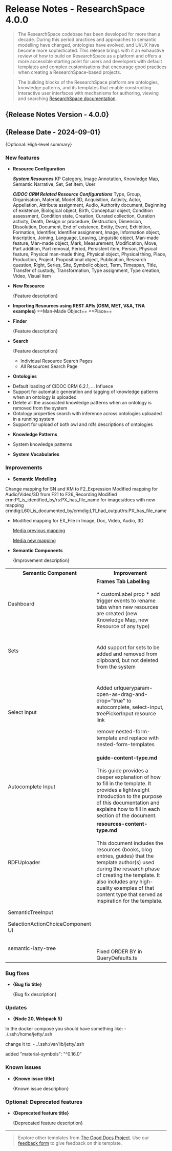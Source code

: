 # Release Notes - ResearchSpace 4.0.0

> The ResearchSpace codebase has been developed for more than a decade. During this period practices and approaches to semantic modelling have changed, ontologies have evolved, and UI/UX have become more sophisticated. This release brings with it an exhaustive review of how to build on ResearchSpace as a platform and offers a more accessible starting point for users and developers with default templates and complex customisations that encourage good practices when creating a ResearchSpace-based projects.

> The building blocks of the ResearchSpace platform are ontologies, knowledge patterns, and its templates that enable constructing interactive user interfaces with mechanisms for authoring, viewing and searching [ResearchSpace documentation](https://documentation.researchspace.org/resource/rsp:Start).

## {Release Notes Version - 4.0.0}
## {Release Date - 2024-09-01}

{Optional: High-level summary}

### New features

- **Resource Configuration**

  ***System Resources***
  KP Category, Image Annotation, Knowledge Map, Semantic Narrative, Set, Set Item, User

  ***CIDOC CRM Related Resource Configurations***
  Type, Group, Organisation, Material, Model 3D, Acquisition, Activity, Actor, Appellation, Attribute assignment, Audio, Authority document, Beginning of existence, Biological object, Birth, Conceptual object, Condition assessment, Condition state, Creation, Curated collection, Curation activity, Death, Design or procedure, Destruction, Dimension, Dissolution, Document, End of existence, Entity, Event, Exhibition, Formation, Identifier, Identifier assignment, Image, Information object, Inscription, Joining, Language, Leaving, Linguistic object, Man-made feature, Man-made object, Mark, Measurement, Modification, Move, Part addition, Part removal, Period, Persistent item, Person, Physical feature, Physical man-made thing, Physical object, Physical thing, Place, Production, Project, Propositional object, Publication, Research question, Right, Series, Site, Symbolic object, Term, Timespan, Title, Transfer of custody, Transformation, Type assignment, Type creation, Video, Visual item


- **New Resource**

  {Feature description}
  
- **Importing Resources using REST APIs (OSM, MET, V&A, TNA examples)**
  ==Man-Made Object==
  ==Place==

- **Finder**

  {Feature description}

- **Search**

  {Feature description}

  * Individual Resource Search Pages
  * All Resources Search Page

- **Ontologies**
* Default loading of CIDOC CRM 6.2.1, ... Influece
* Support for automatic generation and tagging of knowledge patterns when an ontology is uploaded
* Delete all the associated knowledge patterns when an ontology is removed from the system
* Ontology properties search with inference across ontologies uploaded in a running system
* Support for upload of both owl and rdfs descriptions of ontologies

- **Knowledge Patterns**
* System knowledge patterns

- **System Vocabularies**

### Improvements

- **Semantic Modelling**

Change mapping for SN and KM to F2_Expression
Modified mapping for Audio/Video/3D from F21 to F26_Recording
Modified crm:P1_is_identified_by/rs:PX_has_file_name for images/docs with new mapping crmdig:L60i_is_documented_by/crmdig:L11_had_output/rs:PX_has_file_name
- Modified mapping for EX_File in Image, Doc, Video, Audio, 3D

  [Media previous mapping](./images/release4/media_previous_mapping.png)

  [Media new mapping](./images/release4/media_new_mapping.png)


- **Semantic Components**

  {Improvement description}

<table>
  <tr>
    <th>Semantic Component</th>
    <th>Improvement</th>
  </tr>
  <tr>
    <td>Dashboard</td>
    <td><strong>Frames Tab Labelling </strong><br><br>
    * customLabel prop
    * add trigger events to rename tabs when new resources are created (new Knowledge Map, new Resource of any type)
    </td>
  </tr>
   <tr>
    <td>Sets</td>
    <td><strong></strong><br><br>
      Add support for sets to be added and removed from clipboard, but not deleted from the system
    </td>
  </tr>
  <tr>
    <td>Select Input</td>
    <td><strong> </strong><br><br>
Added urlqueryparam-open-as-drag-and-drop="true" to autocomplete, select-input, treePickerInput resource link

remove nested-form-template and replace with nested-form-templates
    </td>
  </tr>
  <tr>
    <td>Autocomplete Input</td>
    <td><strong>guide-content-type.md</strong><br><br>This guide provides a deeper explanation of how to fill in the template. It provides a lightweight introduction to the purpose of this documentation and explains how to fill in each section of the document.</td>
  </tr>
  <tr>
    <td>RDFUploader</td>
    <td><strong>resources-content-type.md</strong><br><br>This document includes the resources (books, blog entries, guides) that the template author(s) used during the research phase of creating the template. It also includes any high-quality examples of that content type that served as inspiration for the template.</td>
  </tr>
  <tr>
    <td>SemanticTreeInput</td>
    <td><strong></strong><br><br>
    </td>
  </tr>
  <tr>
    <td>SelectionActionChoiceComponent UI</td>
    <td><strong></strong><br><br>
    </td>
  </tr>
<tr>
    <td>semantic-lazy-tree</td>
    <td><strong></strong><br><br>
      Fixed ORDER BY in QueryDefaults.ts
    </td>
  </tr>

</table>


### Bug fixes

- **{Bug fix title}**

  {Bug fix description}

### Updates ###

- **{Node 20, Webpack 5}**

In the docker compose you should have something like:
        - ./.ssh:/home/jetty/.ssh

change it to:
        - ./.ssh:/var/lib/jetty/.ssh

added "material-symbols": "^0.16.0"
### Known issues

- **{Known issue title}**

  {Known issue description}

### Optional: Deprecated features

- **{Deprecated feature title}**

  {Deprecated feature description}

---

> Explore other templates from [The Good Docs Project](https://thegooddocsproject.dev/). Use our [feedback form](https://thegooddocsproject.dev/feedback/?template=Release%20notes) to give feedback on this template.